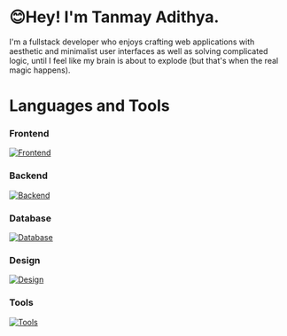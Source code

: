 <h1>😊Hey! I'm Tanmay Adithya.</h1>

I'm a fullstack developer who enjoys crafting web applications with aesthetic and minimalist user interfaces as well as solving complicated logic, until I feel like my brain is about to explode (but that's when the real magic happens).


# Languages and Tools

### Frontend

[![Frontend](https://skillicons.dev/icons?i=html,css,scss,bootstrap,js,ts,react,redux,tailwind,astro,next)](https://skillicons.dev)

### Backend

[![Backend](https://skillicons.dev/icons?i=nodejs,express,postman)](https://skillicons.dev)

### Database

[![Database](https://skillicons.dev/icons?i=mongodb,mysql,postgres,prisma)](https://skillicons.dev)

### Design

[![Design](https://skillicons.dev/icons?i=figma,ps)](https://skillicons.dev)

### Tools

[![Tools](https://skillicons.dev/icons?i=git,vscode,windows)](https://skillicons.dev)


<!-- [![](https://visitcount.itsvg.in/api?id=TanmayAdithya&label=Profile%20Views&color=12&icon=5&pretty=false)](https://visitcount.itsvg.in) -->
